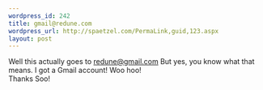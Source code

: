 ```yaml
--- 
wordpress_id: 242
title: gmail@redune.com
wordpress_url: http://spaetzel.com/PermaLink,guid,123.aspx
layout: post
---
```

Well this actually goes to <a href="mailto:gmail@redune.com">redune@gmail.com</a> But
        yes, you know what that means. I got a Gmail account! Woo hoo!<br />
        Thanks Soo!<img width="0" height="0" src="http://spaetzel.com/aggbug.ashx?id=123" />
